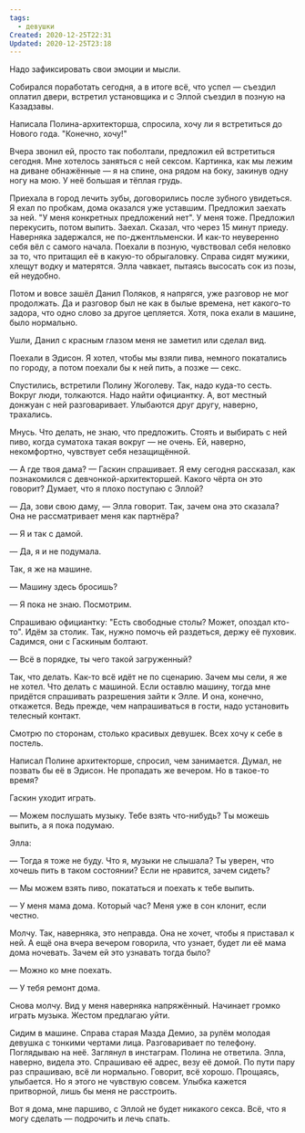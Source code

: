 ```yaml
---
tags:
  - девушки
Created: 2020-12-25T22:31
Updated: 2020-12-25T23:18
---
```

Надо зафиксировать свои эмоции и мысли.

Собирался поработать сегодня, а в итоге всё, что успел — съездил оплатил двери, встретил установщика и с Эллой съездил в позную на Казадзавы.

Написала Полина-архитекторша, спросила, хочу ли я встретиться до Нового года. "Конечно, хочу!"

Вчера звонил ей, просто так поболтали, предложил ей встретиться сегодня. Мне хотелось заняться с ней сексом. Картинка, как мы лежим на диване обнажённые — я на спине, она рядом на боку, закинув одну ногу на мою. У неё большая и тёплая грудь.

Приехала в город лечить зубы, договорились после зубного увидеться. Я ехал по пробкам, дома оказался уже уставшим. Предложил заехать за ней. "У меня конкретных предложений нет". У меня тоже. Предложил перекусить, потом выпить. Заехал. Сказал, что через 15 минут приеду. Наверняка задержался, не по-джентльменски. И как-то неуверенно себя вёл с самого начала. Поехали в позную, чувствовал себя неловко за то, что притащил её в какую-то обрыгаловку. Справа сидят мужики, хлещут водку и матерятся. Элла чавкает, пытаясь высосать сок из позы, ей неудобно.

Потом и вовсе зашёл Данил Поляков, я напрягся, уже разговор не мог продолжать. Да и разговор был не как в былые времена, нет какого-то задора, что одно слово за другое цепляется. Хотя, пока ехали в машине, было нормально.

Ушли, Данил с красным глазом меня не заметил или сделал вид.

Поехали в Эдисон. Я хотел, чтобы мы взяли пива, немного покатались по городу, а потом поехали бы к ней пить, а позже — секс.

Спустились, встретили Полину Жоголеву. Так, надо куда-то сесть. Вокруг люди, толкаются. Надо найти официантку. А, вот местный донжуан с ней разговаривает. Улыбаются друг другу, наверно, трахались.

Мнусь. Что делать, не знаю, что предложить. Стоять и выбирать с ней пиво, когда суматоха такая вокруг — не очень. Ей, наверно, некомфортно, чувствует себя незащищённой.

— А где твоя дама? — Гаскин спрашивает. Я ему сегодня рассказал, как познакомился с девчонкой-архитекторшей. Какого чёрта он это говорит? Думает, что я плохо поступаю с Эллой?

— Да, зови свою даму, — Элла говорит. Так, зачем она это сказала? Она не рассматривает меня как партнёра?

— Я и так с дамой.

— Да, я и не подумала.

Так, я же на машине.

— Машину здесь бросишь?

— Я пока не знаю. Посмотрим.

Спрашиваю официантку: "Есть свободные столы? Может, опоздал кто-то". Идём за столик. Так, нужно помочь ей раздеться, держу её пуховик. Садимся, они с Гаскиным болтают.

— Всё в порядке, ты чего такой загруженный?

Так, что делать. Как-то всё идёт не по сценарию. Зачем мы сели, я же не хотел. Что делать с машиной. Если оставлю машину, тогда мне придётся спрашивать разрешения зайти к Элле. И она, конечно, откажется. Ведь прежде, чем напрашиваться в гости, надо установить телесный контакт.

Смотрю по сторонам, столько красивых девушек. Всех хочу к себе в постель.

Написал Полине архитекторше, спросил, чем занимается. Думал, не позвать бы её в Эдисон. Не пропадать же вечером. Но в такое-то время?

Гаскин уходит играть.

— Можем послушать музыку. Тебе взять что-нибудь? Ты можешь выпить, а я пока подумаю.

Элла:

— Тогда я тоже не буду. Что я, музыки не слышала? Ты уверен, что хочешь пить в таком состоянии? Если не нравится, зачем сидеть?

— Мы можем взять пиво, покататься и поехать к тебе выпить.

— У меня мама дома. Который час? Меня уже в сон клонит, если честно.

Молчу. Так, наверняка, это неправда. Она не хочет, чтобы я приставал к ней. А ещё она вчера вечером говорила, что узнает, будет ли её мама дома ночевать. Зачем ей это узнавать тогда было?

— Можно ко мне поехать.

— У тебя ремонт дома.

Снова молчу. Вид у меня наверняка напряжённый. Начинает громко играть музыка. Жестом предлагаю уйти.

Сидим в машине. Справа старая Мазда Демио, за рулём молодая девушка с тонкими чертами лица. Разговаривает по телефону. Поглядываю на неё. Заглянул в инстаграм. Полина не ответила. Элла, наверно, видела это. Спрашиваю её адрес, везу её домой. По пути пару раз спрашиваю, всё ли нормально. Говорит, всё хорошо. Прощаясь, улыбается. Но я этого не чувствую совсем. Улыбка кажется притворной, лишь бы меня не расстроить.

Вот я дома, мне паршиво, с Эллой не будет никакого секса. Всё, что я могу сделать — подрочить и лечь спать.